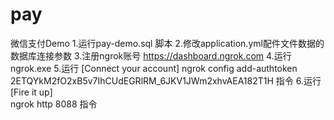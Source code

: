 # pay
微信支付Demo
1.运行pay-demo.sql 脚本
2.修改application.yml配件文件数据的数据库连接参数
3.注册ngrok账号
https://dashboard.ngrok.com
4.运行ngrok.exe
5.运行 [Connect your account]
ngrok config add-authtoken 2ETQYkM2fO2xB5v7IhCUdEGRlRM_6JKV1JWm2xhvAEA182T1H
指令
6.运行 [Fire it up]  
ngrok http 8088
指令
